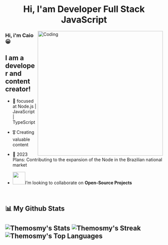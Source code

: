 <h1 align="center">Hi, I'am Developer Full Stack JavaScript</h1>

<img align="right" alt="Coding" width="400" src="https://github.com/Ayushparikh-code/Ayushparikh-code/blob/main/me.gif">

### Hi, i'm Caio 😀

## I am a developer and content creator!

- 🌱  focused at Node.js | JavaScript | TypeScript
- 🎖️  Creating valuable content
- 🥅  2023 Plans: Contributing to the expansion of the Node in the Brazilian national market

- <img src="https://github.com/rajput2107/rajput2107/blob/master/Assets/Handshake.gif" width="40px">I’m looking to collaborate on **Open-Source Projects**

<br>

## 📊 My Github Stats
![Themosmy's Stats](https://github-readme-stats.vercel.app/api?username=Themosmy&theme=vue-dark&show_icons=true&hide_border=true&count_private=true)
![Themosmy's Streak](https://github-readme-streak-stats.herokuapp.com/?user=Themosmy&theme=vue-dark&hide_border=true)
![Themosmy's Top Languages](https://github-readme-stats.vercel.app/api/top-langs/?username=Themosmy&theme=vue-dark&show_icons=true&hide_border=true&layout=compact)
---


